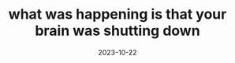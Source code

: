 ---
title: "what was happening is that your brain was shutting down"
date: 2023-10-22
type: quote
tags:
- fragment
---